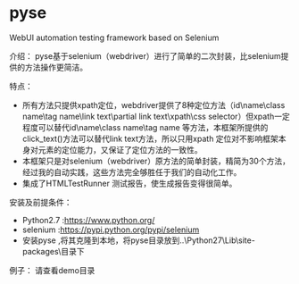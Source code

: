 # pyse
WebUI automation testing framework based on Selenium

介绍：
  pyse基于selenium（webdriver）进行了简单的二次封装，比selenium提供的方法操作更简洁。
  
特点：
* 所有方法只提供xpath定位，webdriver提供了8种定位方法（id\name\class name\tag name\link text\partial link text\xpath\css selector）但xpath一定程度可以替代id\name\class name\tag name 等方法，本框架所提供的click_text()方法可以替代link text方法，所以只用xpath
定位对不影响框架本身对元素的定位能力，又保证了定位方法的一致性。
* 本框架只是对selenium（webdriver）原方法的简单封装，精简为30个方法，经过我的自动实践，这些方法完全够胜任于我们的自动化工作。
* 集成了HTMLTestRunner 测试报告，使生成报告变得很简单。

安装及前提条件：
* Python2.7 :https://www.python.org/
* selenium  :https://pypi.python.org/pypi/selenium
* 安装pyse ,将其克隆到本地，将pyse目录放到..\Python27\Lib\site-packages\目录下


例子：
请查看demo目录




